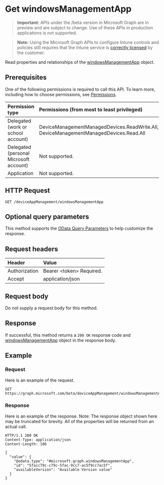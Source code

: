 ﻿# Get windowsManagementApp

> **Important:** APIs under the /beta version in Microsoft Graph are in preview and are subject to change. Use of these APIs in production applications is not supported.

> **Note:** Using the Microsoft Graph APIs to configure Intune controls and policies still requires that the Intune service is [correctly licensed](https://go.microsoft.com/fwlink/?linkid=839381) by the customer.

Read properties and relationships of the [windowsManagementApp](../resources/intune_devices_windowsmanagementapp.md) object.
## Prerequisites
One of the following permissions is required to call this API. To learn more, including how to choose permissions, see [Permissions](/graph/permissions_reference).

|Permission type|Permissions (from most to least privileged)|
|:---|:---|
|Delegated (work or school account)|DeviceManagementManagedDevices.ReadWrite.All, DeviceManagementManagedDevices.Read.All|
|Delegated (personal Microsoft account)|Not supported.|
|Application|Not supported.|

## HTTP Request
<!-- {
  "blockType": "ignored"
}
-->
``` http
GET /deviceAppManagement/windowsManagementApp
```

## Optional query parameters
This method supports the [OData Query Parameters](https://developer.microsoft.com/en-us/graph/docs/overview/query_parameters) to help customize the response.
## Request headers
|Header|Value|
|:---|:---|
|Authorization|Bearer &lt;token&gt; Required.|
|Accept|application/json|

## Request body
Do not supply a request body for this method.

## Response
If successful, this method returns a `200 OK` response code and [windowsManagementApp](../resources/intune_devices_windowsmanagementapp.md) object in the response body.

## Example
### Request
Here is an example of the request.
``` http
GET https://graph.microsoft.com/beta/deviceAppManagement/windowsManagementApp
```

### Response
Here is an example of the response. Note: The response object shown here may be truncated for brevity. All of the properties will be returned from an actual call.
``` http
HTTP/1.1 200 OK
Content-Type: application/json
Content-Length: 186

{
  "value": {
    "@odata.type": "#microsoft.graph.windowsManagementApp",
    "id": "5facc79c-c79c-5fac-9cc7-ac5f9cc7ac5f",
    "availableVersion": "Available Version value"
  }
}
```





